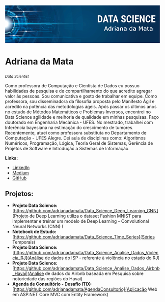 
<p align="center">
  <img src="banner.png" >
</p>

# Adriana da Mata
<sub>*Data Scientist*</sub>

Como professora de Computação e Cientista de Dados eu possuo habilidades de pesquisa e de compartilhamento do que acredito agregar valor às pessoas. Sou comunicativa e gosto de trabalhar em equipe. Como professora, sou disseminadora da filosofia proposta pelo Manifesto Ágil e acredito na potência das metodologias ágeis. Após passar os últimos anos no estudo de Métodos Matemáticos e Problemas Inversos, encontrei no Data Science agilidade e melhoria de qualidade em minhas pesquisas. Faço doutorado em Engenharia Mecânica - UFES. No mestrado, trabalhei com Inferência bayesiana na estimação do crescimento de tumores.
Recentemente, atuei como professora substituta no Departamento de Computação - UFES Alegre. Dei aula de disciplinas como: Algoritmos Numéricos, Programação, Lógica, Teoria Geral de Sistemas, Gerência de Projetos de Software e Introdução a Sistemas de Informação.


**Links:**
* [LinkedIn](https://www.linkedin.com/in/adriana-da-mata)
* [Medium](https://medium.com/@adriana.damata.prof)
* [GitHub](https://github.com/adrianadamata)

## Projetos:

* **Projeto Data Science:** [https://github.com/adrianadamata/Data_Science_Deep_Learning_CNN](Projeto de Deep Learning utiliza o dataset Fashion MNIST para implementar e treinar um modelo de Deep Learning - Convolutional Neural Networks (CNN) )
* **Notebook de Estudo:** [https://github.com/adrianadamata/Data_Science_Time_Series](Séries Temporais)
* **Projeto Data Science:** [https://github.com/adrianadamata/Data_Science_Analise_Dados_Violencia_RJ](Análise de dados do ISP - referente à violência no estado do RJ)
* **Projeto Data Science:** [https://github.com/adrianadamata/Data_Science_Analise_Dados_Airbnb_Havai](Análise de dados do Airbnb baseada em Pesquisa sobre notoriedade das regiões do Havaí)
* **Agenda de Consultório - Desafio ITIX:** [https://github.com/adrianadamata/AgendaConsultorio](Aplicação Web em ASP.NET Core MVC com Entity Framework)
